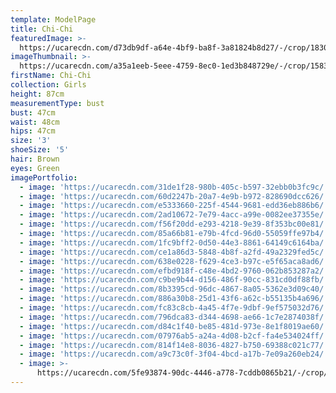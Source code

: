 ```yaml
---
template: ModelPage
title: Chi-Chi
featuredImage: >-
  https://ucarecdn.com/d73db9df-a64e-4bf9-ba8f-3a81824b8d27/-/crop/1830x867/0,0/-/preview/
imageThumbnail: >-
  https://ucarecdn.com/a35a1eeb-5eee-4759-8ec0-1ed3b848729e/-/crop/1583x1807/65,0/-/preview/
firstName: Chi-Chi
collection: Girls
height: 87cm
measurementType: bust
bust: 47cm
waist: 48cm
hips: 47cm
size: '3'
shoeSize: '5'
hair: Brown
eyes: Green
imagePortfolio:
  - image: 'https://ucarecdn.com/31de1f28-980b-405c-b597-32ebb0b3fc9c/'
  - image: 'https://ucarecdn.com/60d2247b-20a7-4e9b-b972-828690dcc626/'
  - image: 'https://ucarecdn.com/e5333660-225f-4544-9681-edd36eb886b6/'
  - image: 'https://ucarecdn.com/2ad10672-7e79-4acc-a99e-0082ee37355e/'
  - image: 'https://ucarecdn.com/f56f20dd-e293-4218-9e39-8f353bc00e81/'
  - image: 'https://ucarecdn.com/85a66b81-e79b-4fcd-96d0-55059ffe97b4/'
  - image: 'https://ucarecdn.com/1fc9bff2-0d50-44e3-8861-64149c6164ba/'
  - image: 'https://ucarecdn.com/ce1a86d3-5848-4b8f-a2fd-49a2329fed5c/'
  - image: 'https://ucarecdn.com/638e0228-f629-4ce3-b97c-e5f65aca8ad6/'
  - image: 'https://ucarecdn.com/efbd918f-c48e-4bd2-9760-062b853287a2/'
  - image: 'https://ucarecdn.com/c9be9b44-d156-486f-90cc-831cd0df88fb/'
  - image: 'https://ucarecdn.com/8b3395cd-96dc-4867-8a05-5362e3d09c40/'
  - image: 'https://ucarecdn.com/886a30b8-25d1-43f6-a62c-b55135b4a696/'
  - image: 'https://ucarecdn.com/fc83c8cb-4a45-4f7e-9dbf-9ef575032d76/'
  - image: 'https://ucarecdn.com/796dca83-d344-4698-ae66-1c7e2874038f/'
  - image: 'https://ucarecdn.com/d84c1f40-be85-481d-973e-8e1f8019ae60/'
  - image: 'https://ucarecdn.com/07976ab5-a24a-4d08-b2cf-fa4e534024ff/'
  - image: 'https://ucarecdn.com/814f14e8-8036-4827-b750-69388c021c77/'
  - image: 'https://ucarecdn.com/a9c73c0f-3f04-4bcd-a17b-7e09a260eb24/'
  - image: >-
      https://ucarecdn.com/5fe93874-90dc-4446-a778-7cddb0865b21/-/crop/476x375/964,0/-/preview/
---
```


